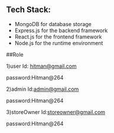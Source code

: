 ## Tech Stack:
- MongoDB for database storage
- Express.js for the backend framework
- React.js for the frontend framework
- Node.js for the runtime environment

##Role

1)user 
Id: hitman@gmail.com

password:Hitman@264

2)admin
Id:admin@gmail.com

password:Hitman@264

3)storeOwner
Id:storeowner@gmail.com

password:Hitman@264

